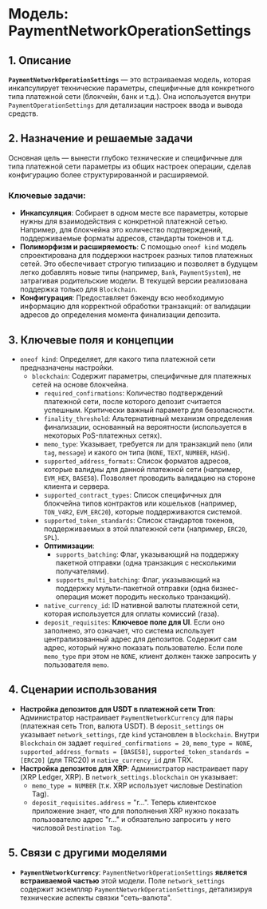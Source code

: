 # Модель: PaymentNetworkOperationSettings

## 1. Описание

**`PaymentNetworkOperationSettings`** — это встраиваемая модель, которая инкапсулирует технические параметры, специфичные для конкретного типа платежной сети (блокчейн, банк и т.д.). Она используется внутри `PaymentOperationSettings` для детализации настроек ввода и вывода средств.

## 2. Назначение и решаемые задачи

Основная цель — вынести глубоко технические и специфичные для типа платежной сети параметры из общих настроек операции, сделав конфигурацию более структурированной и расширяемой.

### Ключевые задачи:
- **Инкапсуляция**: Собирает в одном месте все параметры, которые нужны для взаимодействия с конкретной платежной сетью. Например, для блокчейна это количество подтверждений, поддерживаемые форматы адресов, стандарты токенов и т.д.
- **Полиморфизм и расширяемость**: С помощью `oneof kind` модель спроектирована для поддержки настроек разных типов платежных сетей. Это обеспечивает строгую типизацию и позволяет в будущем легко добавлять новые типы (например, `Bank`, `PaymentSystem`), не затрагивая родительские модели. В текущей версии реализована поддержка только для `Blockchain`.
- **Конфигурация**: Предоставляет бэкенду всю необходимую информацию для корректной обработки транзакций: от валидации адресов до определения момента финализации депозита.

## 3. Ключевые поля и концепции

- `oneof kind`: Определяет, для какого типа платежной сети предназначены настройки.
  - `blockchain`: Содержит параметры, специфичные для платежных сетей на основе блокчейна.
    - `required_confirmations`: Количество подтверждений платежной сети, после которого депозит считается успешным. Критически важный параметр для безопасности.
    - `finality_threshold`: Альтернативный механизм определения финализации, основанный на вероятности (используется в некоторых PoS-платежных сетях).
    - `memo_type`: Указывает, требуется ли для транзакций `memo` (или `tag`, `message`) и какого он типа (`NONE`, `TEXT`, `NUMBER`, `HASH`).
    - `supported_address_formats`: Список форматов адресов, которые валидны для данной платежной сети (например, `EVM_HEX`, `BASE58`). Позволяет проводить валидацию на стороне клиента и сервера.
    - `supported_contract_types`: Список специфичных для блокчейна типов контрактов или кошельков (например, `TON_V4R2`, `EVM_ERC20`), которые поддерживаются системой.
    - `supported_token_standards`: Список стандартов токенов, поддерживаемых в этой платежной сети (например, `ERC20`, `SPL`).
    - **Оптимизации**:
      - `supports_batching`: Флаг, указывающий на поддержку пакетной отправки (одна транзакция с несколькими получателями).
      - `supports_multi_batching`: Флаг, указывающий на поддержку мульти-пакетной отправки (одна бизнес-операция может породить несколько транзакций).
    - `native_currency_id`: ID нативной валюты платежной сети, которая используется для оплаты комиссий (газа).
    - `deposit_requisites`: **Ключевое поле для UI**. Если оно заполнено, это означает, что система использует централизованный адрес для депозитов. Содержит сам адрес, который нужно показать пользователю. Если поле `memo_type` при этом не `NONE`, клиент должен также запросить у пользователя `memo`.

## 4. Сценарии использования

- **Настройка депозитов для USDT в платежной сети Tron**: Администратор настраивает `PaymentNetworkCurrency` для пары (платежная сеть Tron, валюта USDT). В `deposit_settings` он указывает `network_settings`, где `kind` установлен в `blockchain`. Внутри `Blockchain` он задает `required_confirmations = 20`, `memo_type = NONE`, `supported_address_formats = [BASE58]`, `supported_token_standards = [ERC20]` (для TRC20) и `native_currency_id` для TRX.
- **Настройка депозитов для XRP**: Администратор настраивает пару (XRP Ledger, XRP). В `network_settings.blockchain` он указывает:
  - `memo_type = NUMBER` (т.к. XRP использует числовые Destination Tag).
  - `deposit_requisites.address` = "r...".
  Теперь клиентское приложение знает, что для пополнения XRP нужно показать пользователю адрес "r..." и обязательно запросить у него числовой `Destination Tag`.

## 5. Связи с другими моделями

- **`PaymentNetworkCurrency`**: `PaymentNetworkOperationSettings` **является встраиваемой частью** этой модели. Поле `network_settings` содержит экземпляр `PaymentNetworkOperationSettings`, детализируя технические аспекты связки "сеть-валюта".